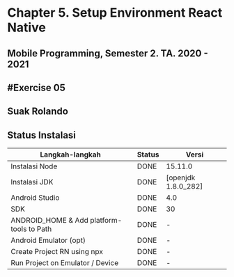 # Chapter 5. Setup Environment React Native

## Mobile Programming, Semester 2. TA. 2020 - 2021

## #Exercise 05

## Suak Rolando

## Status Instalasi

| Langkah-langkah                           | Status | Versi               |
| ----------------------------------------- | ------ | --------------------|
| Instalasi Node                            | DONE   | 15.11.0             |
| Instalasi JDK                             | DONE   | [openjdk 1.8.0_282] |
| Android Studio                            | DONE   | 4.0                 |
| SDK                                       | DONE   | 30                  |
| ANDROID_HOME & Add platform-tools to Path | DONE   | -                   |
| Android Emulator (opt)                    | DONE   | -                   |
| Create Project RN using npx               | DONE   | -                   |
| Run Project on Emulator / Device          | DONE   | -                   |
